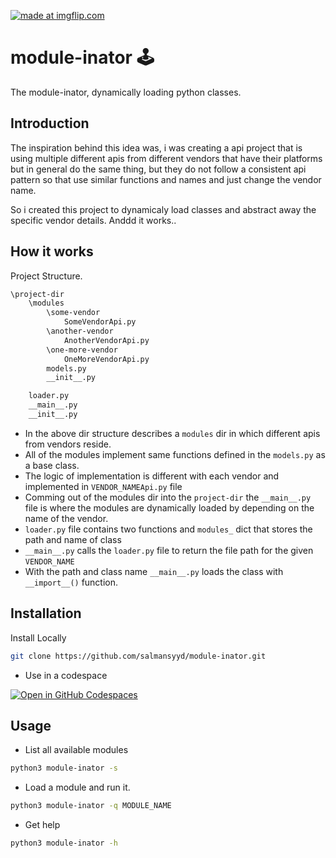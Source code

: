 <a href="https://imgflip.com/i/7u9wco"><img src="https://i.imgflip.com/7u9wco.jpg" title="made at imgflip.com"/></a>


# module-inator 🕹️

The module-inator, dynamically loading python classes.

## Introduction

The inspiration behind this idea was, i was creating a api project that is using multiple different apis from different vendors that have their platforms but in general do the same thing, but they do not follow a consistent api pattern so that use similar functions and names and just change the vendor name.

So i created this project to dynamicaly load classes and abstract away the specific vendor details. 
Anddd it works..

## How it works 
Project Structure.
```bash
\project-dir
    \modules
        \some-vendor
            SomeVendorApi.py
        \another-vendor
            AnotherVendorApi.py
        \one-more-vendor
            OneMoreVendorApi.py
        models.py
        __init__.py

    loader.py
    __main__.py
    __init__.py

```

- In the above dir structure describes a `modules` dir in which different apis from vendors reside.
- All of the modules implement same functions defined in the `models.py` as a base class.
- The logic of implementation is different with each vendor and implemented in `VENDOR_NAMEApi.py` file
- Comming out of the modules dir into the `project-dir` the `__main__.py` file is where the modules are dynamically loaded by depending on the name of the vendor.
- `loader.py` file contains two functions and `modules_` dict that stores the path and name of class
- `__main__.py` calls the `loader.py` file to return the file path for the given `VENDOR_NAME`
- With the path and class name `__main__.py` loads the class with `__import__()` function.


## Installation
Install Locally
```bash
git clone https://github.com/salmansyyd/module-inator.git
```
- Use in a codespace

<a href='https://codespaces.new/salmansyyd/module-inator'><img src='https://github.com/codespaces/badge.svg' alt='Open in GitHub Codespaces' style='max-width: 100%;'></a>

## Usage 
- List all available modules

```bash
python3 module-inator -s
```

- Load a module and run it.

```bash
python3 module-inator -q MODULE_NAME
```

- Get help

```bash
python3 module-inator -h
```